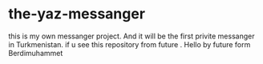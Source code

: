 # the-yaz-messanger
this is my own messanger project. And it will be the first privite messanger in Turkmenistan. if u see this repository from future . Hello by future form Berdimuhammet
